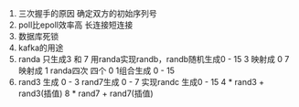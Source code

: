 1. 三次握手的原因
   确定双方的初始序列号
2. poll比epoll效率高
   长连接短连接
3. 数据库死锁
4. kafka的用途
5. randa 只生成3 和 7  用randa实现randb，randb随机生成0 - 15
   3 映射成 0  7 映射成 1  randa四次 四个 0 1组合生成 0 - 15
6. rand3 生成 0 - 3  rand7生成 0  - 7  实现randc 生成0 - 15
   4 * rand3 + rand3(插值)  8 * rand7 + rand7(插值)